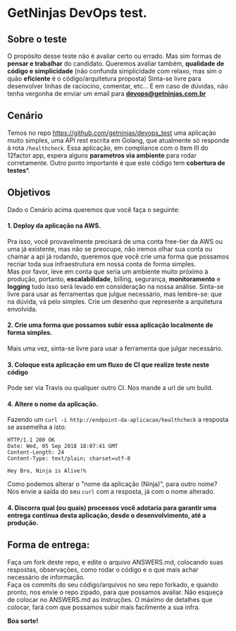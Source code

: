# GetNinjas DevOps test.


## Sobre o teste
O propósito desse teste não é avaliar certo ou errado. Mas sim formas de **pensar e trabalhar** do candidato. Queremos avaliar também, **qualidade de código e simplicidade** (não confunda simplicidade com relaxo, mas sim o quão **eficiente** é o código/arquitetura proposta)
Sinta-se livre para desenvolver linhas de raciocino, comentar, etc...
E em caso de dúvidas, não tenha vergonha de enviar um email para **devops@getninjas.com.br**

## Cenário
Temos no repo https://github.com/getninjas/devops_test uma aplicação muito simples, uma API rest escrita em Golang, que atualmente só responde à rota `/healthcheck`. Essa aplicação, em compliance com o item III do 12factor app, espera alguns **parametros via ambiente** para rodar corretamente.
Outro ponto importante é que este código tem **cobertura de testes***.

## Objetivos
Dado o Cenário acima queremos que você faça o seguinte:

#### 1. Deploy da aplicação na AWS.
Pra isso, você provavelmente precisará de uma conta free-tier da AWS ou uma já existente, mas não se preocupe, não iremos olhar sua conta ou chamar a api já rodando, queremos que você crie uma forma que possamos recriar toda sua infraestrutura em nossa conta de forma simples.<br>
Mas por favor, leve em conta que seria um ambiente muito próximo à produção, portanto, **escalabilidade**, billing, segurança, **monitoramento** e **logging** tudo isso será levado em consideração na nossa análise.
Sinta-se livre para usar as ferramentas que julgue necessário, mas lembre-se: que na dúvida, vá pelo simples.
Crie um desenho que represente a arquitetura envolvida.

#### 2. Crie uma forma que possamos subir essa aplicação localmente de forma simples.
Mais uma vez, sinta-se livre para usar a ferramenta que julgar necessário.

#### 3. Coloque esta aplicação em um fluxo de CI que realize teste neste código
Pode ser via Travis ou qualquer outro CI. Nos mande a url de um build.

#### 4. Altere o nome da aplicação.
Fazendo um `curl -i http://endpoint-da-aplicacao/healthcheck` a resposta se assemelha a isto:
``` 
HTTP/1.1 200 OK
Date: Wed, 05 Sep 2018 18:07:41 GMT
Content-Length: 24
Content-Type: text/plain; charset=utf-8

Hey Bro, Ninja is Alive!%
```

Como podemos alterar o "nome da aplicação (Ninja)", para outro nome? Nos envie a saída do seu `curl` com a resposta, já com o nome alterado.


#### 4. Discorra qual (ou quais) processos você adotaria para garantir uma entrega contínua desta aplicação, desde o desenvolvimento, até a produção.


## Forma de entrega:
Faça um fork deste repo, e edite o arquivo ANSWERS.md, colocando suas respostas, observações, como rodar o código e o que mais achar necessário de informação.<br>
Faça os commits do seu código/arquivos no seu repo forkado, e quando pronto, nos envie o repo zipado, para que possamos avaliar.
Não esqueça de colocar no ANSWERS.md as instruções. O máximo de detalhes que colocar, fará com que possamos subir mais facilmente a sua infra.

**Boa sorte!**



